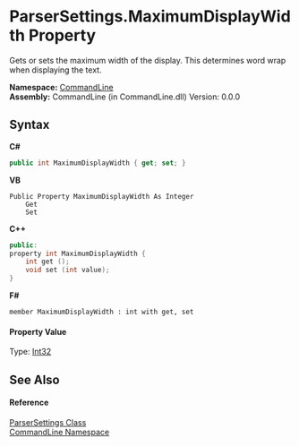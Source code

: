 # ParserSettings.MaximumDisplayWidth Property 
 

Gets or sets the maximum width of the display. This determines word wrap when displaying the text.

**Namespace:**&nbsp;<a href="N_CommandLine">CommandLine</a><br />**Assembly:**&nbsp;CommandLine (in CommandLine.dll) Version: 0.0.0

## Syntax

**C#**<br />
``` C#
public int MaximumDisplayWidth { get; set; }
```

**VB**<br />
``` VB
Public Property MaximumDisplayWidth As Integer
	Get
	Set
```

**C++**<br />
``` C++
public:
property int MaximumDisplayWidth {
	int get ();
	void set (int value);
}
```

**F#**<br />
``` F#
member MaximumDisplayWidth : int with get, set

```


#### Property Value
Type: <a href="https://docs.microsoft.com/dotnet/api/system.int32" target="_blank">Int32</a>

## See Also


#### Reference
<a href="T_CommandLine_ParserSettings">ParserSettings Class</a><br /><a href="N_CommandLine">CommandLine Namespace</a><br />